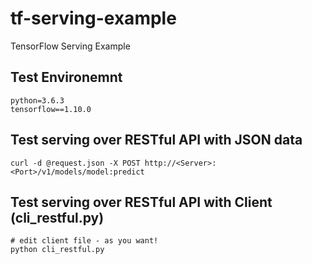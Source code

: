 # tf-serving-example
TensorFlow Serving Example

## Test Environemnt
```
python=3.6.3
tensorflow==1.10.0
```

## Test serving over RESTful API with JSON data
```
curl -d @request.json -X POST http://<Server>:<Port>/v1/models/model:predict
```

## Test serving over RESTful API with Client (cli_restful.py)
```
# edit client file - as you want!
python cli_restful.py
```
